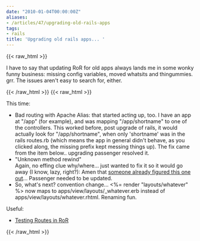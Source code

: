 ```yaml
---
date: "2010-01-04T00:00:00Z"
aliases:
- /articles/47/upgrading-old-rails-apps
tags:
- rails
title: 'Upgrading old rails apps... '
---
```

{{< raw_html >}}
<p>I have to say that updating RoR for old apps always lands me in some wonky funny business: missing config variables, moved whatsits and thingummies. grr. The issues aren't easy to search for, either.</p>
{{< /raw_html >}}
<!--more-->
{{< raw_html >}}
<p>This time: </p>
<ul>
<li>Bad routing with Apache Alias: that started acting up, too. I have an app at "/app" (for example), and was mapping "/app/shortname" to one of the controllers. This worked before, post upgrade of rails, it would actually look for "/app/shortname", when only 'shortname' was in the rails routes.rb (which means the app in general didn't behave, as you clicked along, the missing prefix kept messing things up). The fix came from the item below.. upgrading passenger resolved it.</li>
<li>"Unknown method rewind"<br />Again, no effing clue why/where... just wanted to fix it so it would go away (I know, lazy, right?): Amen that <a href="http://hamishrickerby.com/2009/08/04/undefined-method-rewind-and-rails-2-3-3/">someone already figured this one out</a>... Passenger needed to be updated.</li>
<li>So, what's next? convention change... <%= render "layouts/whatever" %> now maps to apps/view/layouts/_whatever.erb instead of apps/view/layouts/whatever.rhtml. Renaming fun.</li>
</ul>

<p>Useful:</p>
<ul>
<li><a href="http://blog.zobie.com/2008/11/testing-routes-in-rails/">Testing Routes in RoR</a></li>
</ul>
{{< /raw_html >}}
